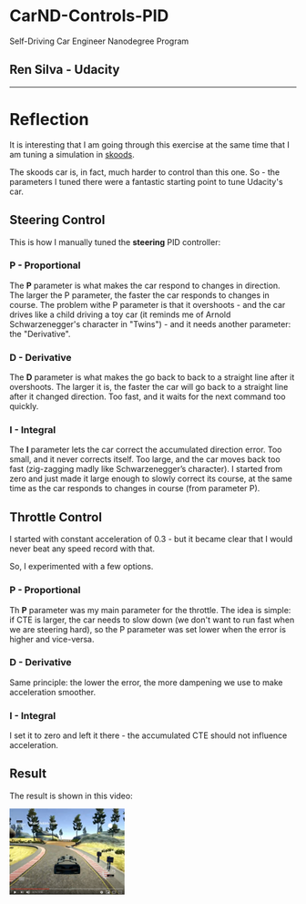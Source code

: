 # CarND-Controls-PID
Self-Driving Car Engineer Nanodegree Program

## Ren Silva - Udacity
---

# Reflection

It is interesting that I am going through this exercise at the same time that I am tuning a simulation in [skoods](https://skoods.org).

The skoods car is, in fact, much harder to control than this one. So - the parameters I tuned there were a fantastic starting point to tune Udacity's car.

## Steering Control
This is how I manually tuned the **steering** PID controller:

### P - Proportional
The **P** parameter is what makes the car respond to changes in direction. The larger the P parameter, the faster the car responds to changes in course. The problem withe P parameter is that it overshoots - and the car drives like a child driving a toy car (it reminds me of Arnold Schwarzenegger's character in "Twins") - and it needs another parameter: the "Derivative".

### D - Derivative  
The **D** parameter is what makes the go back to back to a straight line after it overshoots. The larger it is, the faster the car will go back to a straight line after it changed direction. Too fast, and it waits for the next command too quickly. 

### I - Integral  
The **I** parameter lets the car correct the accumulated direction error. Too small, and it never corrects itself. Too large, and the car moves back too fast (zig-zagging madly like Schwarzenegger’s character). I started from zero and just made it large enough to slowly correct its course, at the same time as the car responds to changes in course (from parameter P).

## Throttle Control
I started with constant acceleration of 0.3 - but it became clear that I would never beat any speed record with that.

So, I experimented with a few options. 
### P - Proportional
Th **P** parameter was my main parameter for the throttle. The idea is simple: if CTE is larger, the car needs to slow down (we don't want to run fast when we are steering hard), so the P parameter was set lower when the error is higher and vice-versa.
### D - Derivative 
Same principle: the lower the error, the more dampening we use to make acceleration smoother.
### I - Integral  
I set it to zero and left it there - the accumulated CTE should not influence acceleration.

## Result
The result is shown in this video:

<a href="https://www.youtube.com/watch?v=UoNyG5H5PLk">
<img src="https://github.com/RenSilvaAU/CarND-PID-Control-Project/blob/master/pics/renslap.png?raw=true" width=40%/>
</a>




